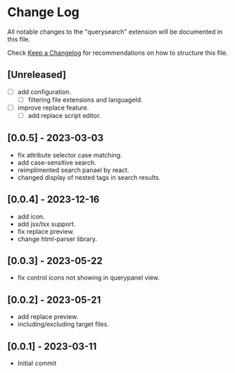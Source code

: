 # Change Log

All notable changes to the "querysearch" extension will be documented in this file.

Check [Keep a Changelog](http://keepachangelog.com/) for recommendations on how to structure this file.

## [Unreleased]

 - [ ] add configuration.
   - [ ] filtering file extensions and languageId.
 - [ ] improve replace feature.
   - [ ] add replace script editor.

## [0.0.5] - 2023-03-03

 - fix attribute selector case matching.
 - add case-sensitive search.
 - reimplimented search panael by react.
 - changed display of nested tags in search results.

## [0.0.4] - 2023-12-16

- add icon.
- add jsx/tsx support.
- fix replace preview.
- change html-parser library.

## [0.0.3] - 2023-05-22

- fix control icons not showing in querypanel view.

## [0.0.2] - 2023-05-21

- add replace preview.
- including/excluding target files.

## [0.0.1] - 2023-03-11

- Initial commit
